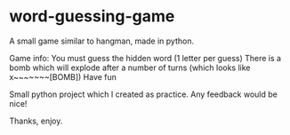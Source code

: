 # word-guessing-game
A small game similar to hangman, made in python.

Game info:
You must guess the hidden word (1 letter per guess)
There is a bomb which will explode after a number of turns (which looks like x~~~~~~~[BOMB])
Have fun
  
Small python project which I created as practice.
Any feedback would be nice!

Thanks, enjoy.
